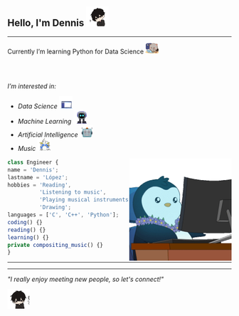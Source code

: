 <h2> Hello, I'm Dennis <img src="gifs/anime.gif" width="50"> </h2>

-------------------

<p>
Currently I’m learning Python for Data Science <img src="gifs/studying.gif" width="30">
</p>
<br />
<br />

<p><em>I’m interested in: 
<div>
  <ul>
    <li>Data Science <img src="gifs/digital.gif" width="30"></li>
    <li>Machine Learning <img src="gifs/machine.gif" width="30"></li>
    <li>Artificial Intelligence <img src="gifs/robot.gif" width="30"></li>
    <li>Music <img src="gifs/drums.gif" width="30"></li>
  </ul>
</div>
</em>
</p>
<p> <img align='right' src="gifs/work.gif" width="230">

```typescript
class Engineer {
name = 'Dennis';
lastname = 'López';
hobbies = 'Reading', 
          'Listening to music', 
          'Playing musical instruments', 
          'Drawing';
languages = ['C', 'C++', 'Python'];
coding() {}
reading() {}
learning() {}
private compositing_music() {}
}
```

</p>

---------------------------------

---------------------------

<div>
  <em>"I really enjoy meeting new people, so let's connect!" 
    <p> <img align='center' <img src="gifs/excuse.gif" width="50"> </em> </p>
</div>
